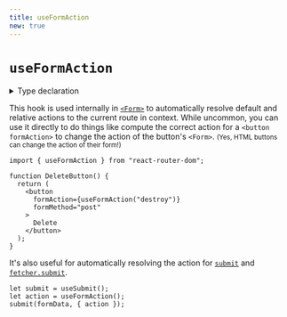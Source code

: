 ```yaml
---
title: useFormAction
new: true
---
```


# `useFormAction`

<details>
  <summary>Type declaration</summary>

```tsx
declare function useFormAction(
  action?: string,
  { relative }: { relative?: RelativeRoutingType } = {}
): string;
```

</details>

This hook is used internally in [`<Form>`][form] to automatically resolve default and relative actions to the current route in context. While uncommon, you can use it directly to do things like compute the correct action for a `<button formAction>` to change the action of the button's `<Form>`. <small>(Yes, HTML buttons can change the action of their form!)</small>

```tsx
import { useFormAction } from "react-router-dom";

function DeleteButton() {
  return (
    <button
      formAction={useFormAction("destroy")}
      formMethod="post"
    >
      Delete
    </button>
  );
}
```

It's also useful for automatically resolving the action for [`submit`][usesubmit] and [`fetcher.submit`][usefetchersubmit].

```tsx
let submit = useSubmit();
let action = useFormAction();
submit(formData, { action });
```

[form]: ../components/form.md
[usesubmit]: ./use-submit.md
[usefetchersubmit]: ./use-fetcher.md#fetchersubmit
